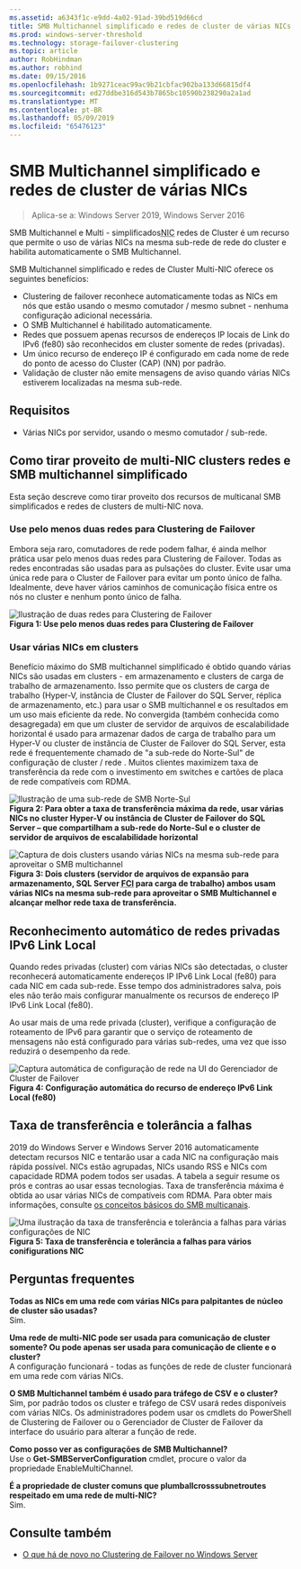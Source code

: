 ```yaml
---
ms.assetid: a6343f1c-e9dd-4a02-91ad-39bd519d66cd
title: SMB Multichannel simplificado e redes de cluster de várias NICs
ms.prod: windows-server-threshold
ms.technology: storage-failover-clustering
ms.topic: article
author: RobHindman
ms.author: robhind
ms.date: 09/15/2016
ms.openlocfilehash: 1b9271ceac99ac9b21cbfac902ba133d66815df4
ms.sourcegitcommit: ed27ddbe316d543b7865bc10590b238290a2a1ad
ms.translationtype: MT
ms.contentlocale: pt-BR
ms.lasthandoff: 05/09/2019
ms.locfileid: "65476123"
---
```

# <a name="simplified-smb-multichannel-and-multi-nic-cluster-networks"></a>SMB Multichannel simplificado e redes de cluster de várias NICs

> Aplica-se a: Windows Server 2019, Windows Server 2016

SMB Multichannel e Multi - simplificados<abbr title="placa de Interface de rede">NIC</abbr> redes de Cluster é um recurso que permite o uso de várias NICs na mesma sub-rede de rede do cluster e habilita automaticamente o SMB Multichannel.

SMB Multichannel simplificado e redes de Cluster Multi-NIC oferece os seguintes benefícios:  
- Clustering de failover reconhece automaticamente todas as NICs em nós que estão usando o mesmo comutador / mesmo subnet - nenhuma configuração adicional necessária.  
- O SMB Multichannel é habilitado automaticamente.  
- Redes que possuem apenas recursos de endereços IP locais de Link do IPv6 (fe80) são reconhecidos em cluster somente de redes (privadas).  
- Um único recurso de endereço IP é configurado em cada nome de rede do ponto de acesso do Cluster (CAP) (NN) por padrão.  
- Validação de cluster não emite mensagens de aviso quando várias NICs estiverem localizadas na mesma sub-rede.  

## <a name="requirements"></a>Requisitos  
-   Várias NICs por servidor, usando o mesmo comutador / sub-rede.  

## <a name="how-to-take-advantage-of-multi-nic-clusters-networks-and-simplified-smb-multichannel"></a>Como tirar proveito de multi-NIC clusters redes e SMB multichannel simplificado  
Esta seção descreve como tirar proveito dos recursos de multicanal SMB simplificados e redes de clusters de multi-NIC nova.  

### <a name="use-at-least-two-networks-for-failover-clustering"></a>Use pelo menos duas redes para Clustering de Failover   
Embora seja raro, comutadores de rede podem falhar, é ainda melhor prática usar pelo menos duas redes para Clustering de Failover. Todas as redes encontradas são usadas para as pulsações do cluster. Evite usar uma única rede para o Cluster de Failover para evitar um ponto único de falha. Idealmente, deve haver vários caminhos de comunicação física entre os nós no cluster e nenhum ponto único de falha.  

![Ilustração de duas redes para Clustering de Failover](media/Simplified-SMB-Multichannel-and-Multi-NIC-Cluster-Networks/Clustering_MulitNIC_Fig1.png)  
**Figura 1: Use pelo menos duas redes para Clustering de Failover**  

### <a name="use-multiple-nics-across-clusters"></a>Usar várias NICs em clusters  

Benefício máximo do SMB multichannel simplificado é obtido quando várias NICs são usadas em clusters - em armazenamento e clusters de carga de trabalho de armazenamento. Isso permite que os clusters de carga de trabalho (Hyper-V, instância de Cluster de Failover do SQL Server, réplica de armazenamento, etc.) para usar o SMB multichannel e os resultados em um uso mais eficiente da rede. No convergida (também conhecida como desagregada) em que um cluster de servidor de arquivos de escalabilidade horizontal é usado para armazenar dados de carga de trabalho para um Hyper-V ou cluster de instância de Cluster de Failover do SQL Server, esta rede é frequentemente chamado de "a sub-rede do Norte-Sul" de configuração de cluster / rede . Muitos clientes maximizem taxa de transferência da rede com o investimento em switches e cartões de placa de rede compatíveis com RDMA.  

![Ilustração de uma sub-rede de SMB Norte-Sul](media/Simplified-SMB-Multichannel-and-Multi-NIC-Cluster-Networks/Clustering_MulitNIC_Fig2.png)  
**Figura 2: Para obter a taxa de transferência máxima da rede, usar várias NICs no cluster Hyper-V ou instância de Cluster de Failover do SQL Server – que compartilham a sub-rede do Norte-Sul e o cluster de servidor de arquivos de escalabilidade horizontal**  

![Captura de dois clusters usando várias NICs na mesma sub-rede para aproveitar o SMB multichannel](media/Simplified-SMB-Multichannel-and-Multi-NIC-Cluster-Networks/Clustering_MulitNIC_Fig3.png)  
**Figura 3: Dois clusters (servidor de arquivos de expansão para armazenamento, SQL Server <abbr title="instância de Clustering de Failover">FCI</abbr> para carga de trabalho) ambos usam várias NICs na mesma sub-rede para aproveitar o SMB Multichannel e alcançar melhor rede taxa de transferência.** 

## <a name="automatic-recognition-of-ipv6-link-local-private-networks"></a>Reconhecimento automático de redes privadas IPv6 Link Local  
Quando redes privadas (cluster) com várias NICs são detectadas, o cluster reconhecerá automaticamente endereços IP IPv6 Link Local (fe80) para cada NIC em cada sub-rede. Esse tempo dos administradores salva, pois eles não terão mais configurar manualmente os recursos de endereço IP IPv6 Link Local (fe80).  

Ao usar mais de uma rede privada (cluster), verifique a configuração de roteamento de IPv6 para garantir que o serviço de roteamento de mensagens não está configurado para várias sub-redes, uma vez que isso reduzirá o desempenho da rede.  

![Captura automática de configuração de rede na UI do Gerenciador de Cluster de Failover](media/Simplified-SMB-Multichannel-and-Multi-NIC-Cluster-Networks/Clustering_MulitNIC_Fig4.png)  
**Figura 4: Configuração automática do recurso de endereço IPv6 Link Local (fe80)**  

## <a name="throughput-and-fault-tolerance"></a>Taxa de transferência e tolerância a falhas  
2019 do Windows Server e Windows Server 2016 automaticamente detectam recursos NIC e tentarão usar a cada NIC na configuração mais rápida possível. NICs estão agrupadas, NICs usando RSS e NICs com capacidade RDMA podem todos ser usadas. A tabela a seguir resume os prós e contras ao usar essas tecnologias. Taxa de transferência máxima é obtida ao usar várias NICs de compatíveis com RDMA. Para obter mais informações, consulte [os conceitos básicos do SMB multicanais](https://blogs.technet.microsoft.com/josebda/2012/06/28/the-basics-of-smb-multichannel-a-feature-of-windows-server-2012-and-smb-3-0/).

![Uma ilustração da taxa de transferência e tolerância a falhas para várias configurações de NIC](media/Simplified-SMB-Multichannel-and-Multi-NIC-Cluster-Networks/Clustering_MulitNIC_Fig5.png)  
**Figura 5: Taxa de transferência e tolerância a falhas para vários conifigurations NIC**   

## <a name="frequently-asked-questions"></a>Perguntas frequentes  
**Todas as NICs em uma rede com várias NICs para palpitantes de núcleo de cluster são usadas?**  
    Sim.  

**Uma rede de multi-NIC pode ser usada para comunicação de cluster somente? Ou pode apenas ser usada para comunicação de cliente e o cluster?**  
    A configuração funcionará - todas as funções de rede de cluster funcionará em uma rede com várias NICs.  

**O SMB Multichannel também é usado para tráfego de CSV e o cluster?**  
    Sim, por padrão todos os cluster e tráfego de CSV usará redes disponíveis com várias NICs. Os administradores podem usar os cmdlets do PowerShell de Clustering de Failover ou o Gerenciador de Cluster de Failover da interface do usuário para alterar a função de rede.  

**Como posso ver as configurações de SMB Multichannel?**  
    Use o **Get-SMBServerConfiguration** cmdlet, procure o valor da propriedade EnableMultiChannel.  

**É a propriedade de cluster comuns que plumballcrosssubnetroutes respeitado em uma rede de multi-NIC?**  
     Sim.  

## <a name="see-also"></a>Consulte também  
- [O que há de novo no Clustering de Failover no Windows Server](whats-new-in-failover-clustering.md)  
